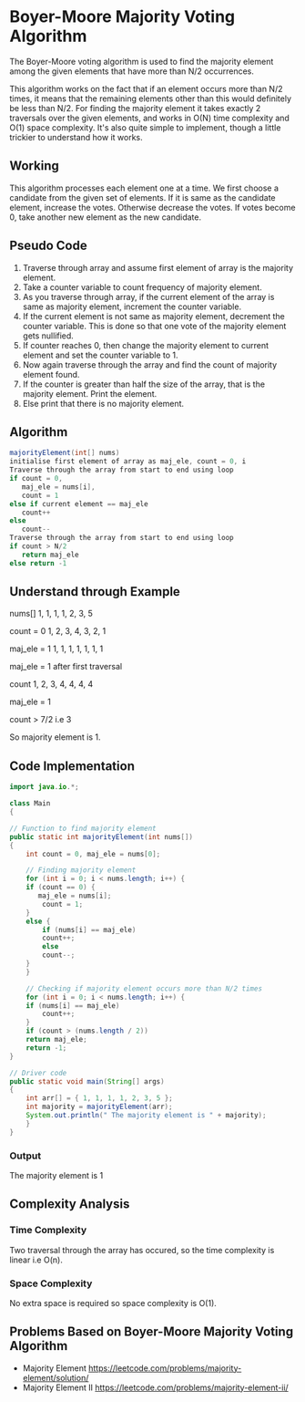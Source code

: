 # Boyer-Moore Majority Voting Algorithm

The Boyer-Moore voting algorithm is used to find the majority element among the given elements that have more than N/2 occurrences. 

This algorithm works on the fact that if an element occurs more than N/2 times, it means that the remaining elements other than this would definitely be less than N/2.
For finding the majority element it takes exactly 2 traversals over the given elements, and works in O(N) time complexity and O(1) space complexity.
It's also quite simple to implement, though a little trickier to understand how it works.

## Working

This algorithm processes each element one at a time.
We first choose a candidate from the given set of elements. If it is same as the candidate element, increase the votes. Otherwise decrease the votes. If votes become 0, take another new element as the new candidate.

## Pseudo Code

1. Traverse through array and assume first element of array is the majority element.
2. Take a counter variable to count frequency of majority element.
3. As you traverse through array, if the current element of the array is same as majority element, increment the counter variable.
4. If the current element is not same as majority element, decrement the counter variable. This is done so that one vote of the majority element gets nullified.
5. If counter reaches 0, then change the majority element to current element and set the counter variable to 1.
6. Now again traverse through the array and find the count of majority element found.
7. If the counter is greater than half the size of the array, that is the majority element. Print the element.
8. Else print that there is no majority element.

## Algorithm

```java
majorityElement(int[] nums)
initialise first element of array as maj_ele, count = 0, i
Traverse through the array from start to end using loop 
if count = 0, 
   maj_ele = nums[i], 
   count = 1
else if current element == maj_ele
   count++
else 
   count--
Traverse through the array from start to end using loop
if count > N/2
   return maj_ele  
else return -1
```

## Understand through Example

nums[]        1, 1, 1, 1, 2, 3, 5

count = 0     1, 2, 3, 4, 3, 2, 1    

maj_ele = 1   1, 1, 1, 1, 1, 1, 1

maj_ele = 1 after first traversal

count         1, 2, 3, 4, 4, 4, 4

maj_ele = 1

count > 7/2 i.e 3

So majority element is 1.


## Code Implementation

```java
import java.io.*;

class Main
{

// Function to find majority element 
public static int majorityElement(int nums[])
{
	int count = 0, maj_ele = nums[0];

	// Finding majority element
	for (int i = 0; i < nums.length; i++) {
	if (count == 0) {
       maj_ele = nums[i];
		count = 1;
	}
	else {
		if (nums[i] == maj_ele)
		count++;
		else
		count--;
	}
	}

	// Checking if majority element occurs more than N/2 times
	for (int i = 0; i < nums.length; i++) {
	if (nums[i] == maj_ele)
		count++;
	}
	if (count > (nums.length / 2))
	return maj_ele;
	return -1;
}

// Driver code
public static void main(String[] args)
{
	int arr[] = { 1, 1, 1, 1, 2, 3, 5 };
	int majority = majorityElement(arr);
	System.out.println(" The majority element is " + majority);
	}
}
```

### Output

The majority element is 1

## Complexity Analysis

### Time Complexity

Two traversal through the array has occured, so the time complexity is linear i.e O(n).

### Space Complexity

No extra space is required so space complexity is O(1).

## Problems Based on Boyer-Moore Majority Voting Algorithm

- Majority Element
  https://leetcode.com/problems/majority-element/solution/
- Majority Element II
  https://leetcode.com/problems/majority-element-ii/
  
